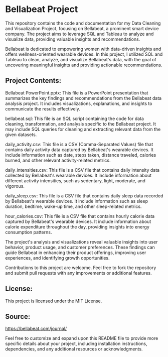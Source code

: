 # Bellabeat Project

This repository contains the code and documentation for my Data Cleaning and Visualization Project, focusing on Bellabeat, 
a prominent smart device company. The project aims to leverage SQL and Tableau to analyze and visualize data, 
providing valuable insights and recommendations.

Bellabeat is dedicated to empowering women with data-driven insights and offers wellness-oriented wearable devices. 
In this project, I utilized SQL and Tableau to clean, analyze, and visualize Bellabeat's data, 
with the goal of uncovering meaningful insights and providing actionable recommendations.

## Project Contents:

Bellabeat PowerPoint.pptx: This file is a PowerPoint presentation that summarizes the key findings and recommendations from the Bellabeat data analysis project. 
                           It includes visualizations, explanations, and insights to communicate the results effectively.

bellabeat.sql: This file is an SQL script containing the code for data cleaning, 
                transformation, and analysis specific to the Bellabeat project. 
                It may include SQL queries for cleaning and extracting relevant data from the given datasets.

daily_activity.csv: This file is a CSV (Comma-Separated Values) file that contains daily activity data captured by Bellabeat's wearable devices. 
                    It include information such as date, steps taken, distance traveled, calories burned, and other relevant activity-related metrics.

daily_intensities.csv: This file is a CSV file that contains daily intensity data collected by Bellabeat's wearable devices. 
                        It include information about different activity intensities, such as sedentary, light, moderate, and vigorous.

daily_sleep.csv: This file is a CSV file that contains daily sleep data recorded by Bellabeat's wearable devices. 
                  It include information such as sleep duration, bedtime, wake-up time, and other sleep-related metrics.

hour_calories.csv: This file is a CSV file that contains hourly calorie data captured by Bellabeat's wearable devices. 
                    It include information about calorie expenditure throughout the day, providing insights into energy consumption patterns.


The project's analysis and visualizations reveal valuable insights into user behavior, product usage, and customer preferences. 
These findings can guide Bellabeat in enhancing their product offerings, improving user experiences, and identifying growth opportunities.


Contributions to this project are welcome. Feel free to fork the repository and submit pull requests with any improvements or additional features.

## License:
This project is licensed under the MIT License.

## Source:
https://bellabeat.com/journal/

Feel free to customize and expand upon this README file to provide more specific details about your project, 
including installation instructions, dependencies, and any additional resources or acknowledgments.
